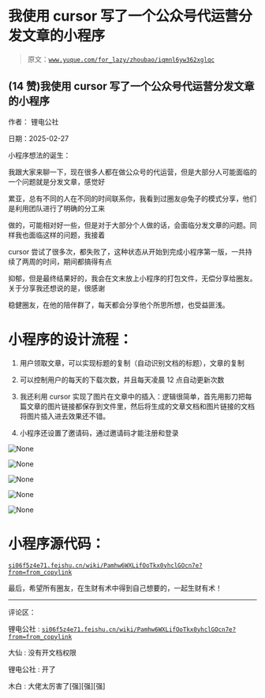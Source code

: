 # 我使用 cursor 写了一个公众号代运营分发文章的小程序

> 原文：[`www.yuque.com/for_lazy/zhoubao/iqmnl6yw362xglqc`](https://www.yuque.com/for_lazy/zhoubao/iqmnl6yw362xglqc)

## (14 赞)我使用 cursor 写了一个公众号代运营分发文章的小程序

作者： 锂电公社

日期：2025-02-27

小程序想法的诞生：

我跟大家来聊一下，现在很多人都在做公众号的代运营，但是大部分人可能面临的一个问题就是分发文章，感觉好

累亚，总有不同的人在不同的时间联系你，我看到过圈友@兔子的模式分享，他们是利用团队进行了明确的分工来

做的，可能相对好一些，但是对于大部分个人做的话，会面临分发文章的问题。同样我也面临这样的问题，我接着

cursor 尝试了很多次，都失败了，这种状态从开始到完成小程序第一版，一共持续了两周的时间，期间都搞得有点

抑郁，但是最终结果好的，我会在文末放上小程序的打包文件，无偿分享给圈友。关于分享我还想说的是，很感谢

稳健圈友，在他的陪伴群了，每天都会分享他个所思所想，也受益匪浅。

# 小程序的设计流程：

1.  用户领取文章，可以实现标题的复制（自动识别文档的标题），文章的复制

2.  可以控制用户的每天的下载次数，并且每天凌晨 12 点自动更新次数

3.  我还利用 cursor 实现了图片在文章中的插入：逻辑很简单，首先用影刀把每篇文章的图片链接都保存到文件里，然后将生成的文章文档和图片链接的文档将图片插入进去效果还不错。

4.  小程序还设置了邀请码，通过邀请码才能注册和登录

![](img/3427cb652f7cccc4d211aa40b17196a5.png "None")

![](img/130b260a9f092e0b51f696548de5d066.png "None")

![](img/ad737dda3654e355da7f51fc69ea20d5.png "None")

![](img/92cc963cbc990e8189af6a99e494caab.png "None")

![](img/763bbfea6fb5b9549bea789b132689fa.png "None")

# 小程序源代码：

[`si06f5z4e71.feishu.cn/wiki/Pamhw6WXLifOoTkx0yhclGOcn7e?from=from_copylink`](https://si06f5z4e71.feishu.cn/wiki/Pamhw6WXLifOoTkx0yhclGOcn7e?from=from_copylink)

最后，希望所有圈友，在生财有术中得到自己想要的，一起生财有术！

* * *

评论区：

锂电公社 : [`si06f5z4e71.feishu.cn/wiki/Pamhw6WXLifOoTkx0yhclGOcn7e?from=from_copylink`](https://si06f5z4e71.feishu.cn/wiki/Pamhw6WXLifOoTkx0yhclGOcn7e?from=from_copylink)

大仙 : 没有开文档权限

锂电公社 : 开了

木白 : 大佬太厉害了[强][强][强]